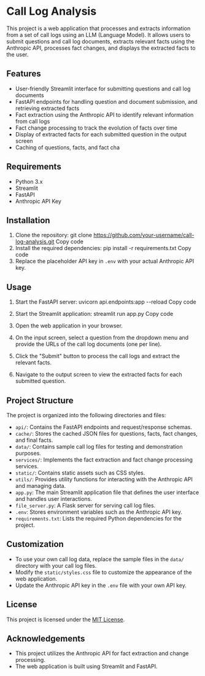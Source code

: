 # Call Log Analysis

This project is a web application that processes and extracts information from a set of call logs using an LLM (Language Model). It allows users to submit questions and call log documents, extracts relevant facts using the Anthropic API, processes fact changes, and displays the extracted facts to the user.

## Features

- User-friendly Streamlit interface for submitting questions and call log documents
- FastAPI endpoints for handling question and document submission, and retrieving extracted facts
- Fact extraction using the Anthropic API to identify relevant information from call logs
- Fact change processing to track the evolution of facts over time
- Display of extracted facts for each submitted question in the output screen
- Caching of questions, facts, and fact cha
## Requirements

- Python 3.x
- Streamlit
- FastAPI
- Anthropic API Key

## Installation

1. Clone the repository:
git clone https://github.com/your-username/call-log-analysis.git
Copy code
2. Install the required dependencies:
pip install -r requirements.txt
Copy code
3. Replace the placeholder API key in `.env` with your actual Anthropic API key.

## Usage

1. Start the FastAPI server:
uvicorn api.endpoints:app --reload
Copy code
2. Start the Streamlit application:
streamlit run app.py
Copy code
3. Open the web application in your browser.

4. On the input screen, select a question from the dropdown menu and provide the URLs of the call log documents (one per line).

5. Click the "Submit" button to process the call logs and extract the relevant facts.

6. Navigate to the output screen to view the extracted facts for each submitted question.

## Project Structure

The project is organized into the following directories and files:

- `api/`: Contains the FastAPI endpoints and request/response schemas.
- `cache/`: Stores the cached JSON files for questions, facts, fact changes, and final facts.
- `data/`: Contains sample call log files for testing and demonstration purposes.
- `services/`: Implements the fact extraction and fact change processing services.
- `static/`: Contains static assets such as CSS styles.
- `utils/`: Provides utility functions for interacting with the Anthropic API and managing data.
- `app.py`: The main Streamlit application file that defines the user interface and handles user interactions.
- `file_server.py`: A Flask server for serving call log files.
- `.env`: Stores environment variables such as the Anthropic API key.
- `requirements.txt`: Lists the required Python dependencies for the project.

## Customization

- To use your own call log data, replace the sample files in the `data/` directory with your call log files.
- Modify the `static/styles.css` file to customize the appearance of the web application.
- Update the Anthropic API key in the `.env` file with your own API key.

## License

This project is licensed under the [MIT License](LICENSE).

## Acknowledgements

- This project utilizes the Anthropic API for fact extraction and change processing.
- The web application is built using Streamlit and FastAPI.